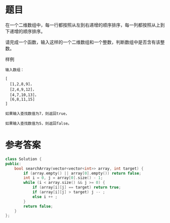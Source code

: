 # 题目
在一个二维数组中，每一行都按照从左到右递增的顺序排序，每一列都按照从上到下递增的顺序排序。

请完成一个函数，输入这样的一个二维数组和一个整数，判断数组中是否含有该整数。

样例
```
输入数组：

[
  [1,2,8,9]，
  [2,4,9,12]，
  [4,7,10,13]，
  [6,8,11,15]
]

如果输入查找数值为7，则返回true，

如果输入查找数值为5，则返回false。
```
# 参考答案
```c++
class Solution {
public:
    bool searchArray(vector<vector<int>> array, int target) {
        if (array.empty() || array[0].empty()) return false;
        int i = 0, j = array[0].size() - 1;
        while (i < array.size() && j >= 0) {
            if (array[i][j] == target) return true;
            if (array[i][j] > target) j -- ;
            else i ++ ;
        }
        return false;
    }
};




